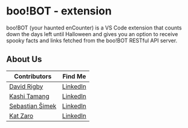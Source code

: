# boo!BOT - extension

boo!BOT (your haunted enCounter) is a VS Code extension that counts down the days left until Halloween and gives you an option to receive spooky facts and links fetched from the boo!BOT RESTful API server.

## About Us

| Contributors                                                       | Find Me                                                             |
| ------------------------------------------------------------------ | --------------------------------------------------------------------|
| <a href="https://github.com/Rigby-David">David Rigby</a>           | <a href="https://www.linkedin.com/in/david-rigby2022/">LinkedIn<a/> |
| <a href="https://github.com/kashitamang">Kashi Tamang</a>          | <a href="https://www.linkedin.com/in/kashitamang/">LinkedIn<a/>     |
| <a href="https://github.com/Sebastian-Simek">Sebastian Šimek</a>   | <a href="https://www.linkedin.com/in/sebastian-simek/">LinkedIn<a/> |
| <a href="https://github.com/kathrynzaro">Kat Zaro</a>              | <a href="https://www.linkedin.com/in/katzaro/">LinkedIn<a/>         |